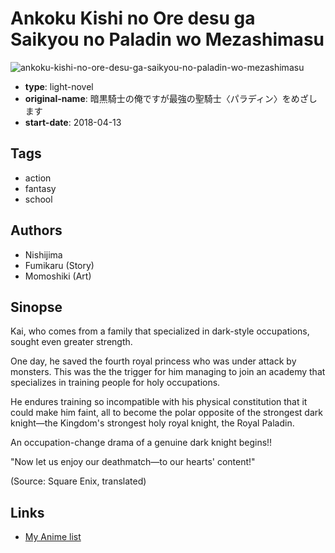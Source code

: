 # Ankoku Kishi no Ore desu ga Saikyou no Paladin wo Mezashimasu

![ankoku-kishi-no-ore-desu-ga-saikyou-no-paladin-wo-mezashimasu](https://cdn.myanimelist.net/images/manga/2/235371.jpg)

-   **type**: light-novel
-   **original-name**: 暗黒騎士の俺ですが最強の聖騎士〈パラディン〉をめざします
-   **start-date**: 2018-04-13

## Tags

-   action
-   fantasy
-   school

## Authors

-   Nishijima
-   Fumikaru (Story)
-   Momoshiki (Art)

## Sinopse

Kai, who comes from a family that specialized in dark-style occupations, sought even greater strength.

One day, he saved the fourth royal princess who was under attack by monsters. This was the the trigger for him managing to join an academy that specializes in training people for holy occupations.

He endures training so incompatible with his physical constitution that it could make him faint, all to become the polar opposite of the strongest dark knight—the Kingdom's strongest holy royal knight, the Royal Paladin.

An occupation-change drama of a genuine dark knight begins!!

"Now let us enjoy our deathmatch—to our hearts' content!"

(Source: Square Enix, translated)

## Links

-   [My Anime list](https://myanimelist.net/manga/129172/Ankoku_Kishi_no_Ore_desu_ga_Saikyou_no_Paladin_wo_Mezashimasu)
